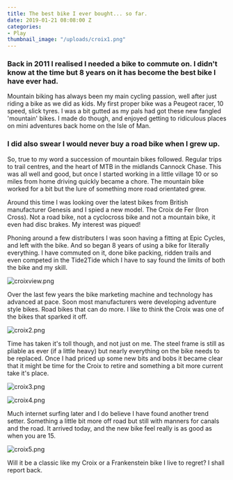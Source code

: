 ```yaml
---
title: The best bike I ever bought... so far.
date: 2019-01-21 08:08:00 Z
categories:
- Play
thumbnail_image: "/uploads/croix1.png"
---
```


### Back in 2011 I realised I needed a bike to commute on. I didn't know at the time but 8 years on it has become the best bike I have ever had. 

Mountain biking has always been my main cycling passion, well after just riding a bike as we did as kids. My first proper bike was a Peugeot racer, 10 speed, slick tyres. I was a bit gutted as my pals had got these new fangled 'mountain' bikes. I made do though, and enjoyed getting to ridiculous places on mini adventures back home on the Isle of Man. 

### I did also swear I would never buy a road bike when I grew up.  

So, true to my word a succession of mountain bikes followed. Regular trips to trail centres, and the heart of MTB in the midlands Cannock Chase. This was all well and good, but once I started working in a little village 10 or so miles from home driving quickly became a chore. The mountain bike worked for a bit but the lure of something more road orientated grew. 

Around this time I was looking over the latest bikes from British manufacturer Genesis and I spied a new model. The Croix de Fer (Iron Cross). Not a road bike, not a cyclocross bike and not a mountain bike, it even had disc brakes. My interest was piqued! 

Phoning around a few distributers I was soon having a fitting at Epic Cycles, and left with the bike. And so began 8 years of using a bike for literally everything. I have commuted on it, done bike packing, ridden trails and even competed in the Tide2Tide which I have to say found the limits of both the bike and my skill. 

![croixview.png](/uploads/croixview.png)

Over the last few years the bike marketing machine and technology has advanced at pace. Soon most manufacturers were developing adventure style bikes. Road bikes that can do more. I like to think the Croix was one of the bikes that sparked it off. 

![croix2.png](/uploads/croix2.png)

Time has taken it's toll though, and not just on me. The steel frame is still as pliable as ever (if a little heavy) but nearly everything on the bike needs to be replaced. Once I had priced up some new bits and bobs it became clear that it might be time for the Croix to retire and something a bit more current take it's place. 

![croix3.png](/uploads/croix3.png)

![croix4.png](/uploads/croix4.png)

Much internet surfing later and I do believe I have found another trend setter. Something a little bit more off road but still with manners for canals and the road. It arrived today, and the new bike feel really is as good as when you are 15. 

![croix5.png](/uploads/croix5.png)

Will it be a classic like my Croix or a Frankenstein bike I live to regret? I shall report back.



 



